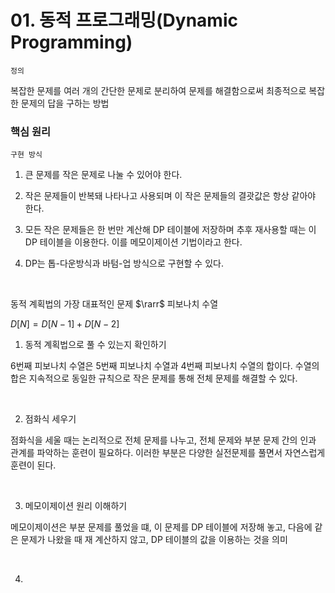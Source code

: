 # 01. 동적 프로그래밍(Dynamic Programming)

`정의`

복잡한 문제를 여러 개의 간단한 문제로 분리하여 문제를 해결함으로써 최종적으로 복잡한 문제의 답을 구하는 방법

### 핵심 원리

`구현 방식`

1. 큰 문제를 작은 문제로 나눌 수 있어야 한다.

2. 작은 문제들이 반복돼 나타나고 사용되며 이 작은 문제들의 결괏값은 항상 같아야 한다.

3. 모든 작은 문제들은 한 번만 계산해 DP 테이블에 저장하며 추후 재사용할 때는 이 DP 테이블을 이용한다. 이를 메모이제이션 기법이라고 한다.

4. DP는 톱-다운방식과 바텀-업 방식으로 구현할 수 있다.

<br>

동적 계획법의 가장 대표적인 문제 $\rarr$ 피보나치 수열

$D[N] = D[N-1] + D[N - 2]$

1. 동적 계획법으로 풀 수 있는지 확인하기

6번째 피보나치 수열은 5번째 피보나치 수열과 4번째 피보나치 수열의 합이다. 수열의 합은 지속적으로 동일한 규칙으로 작은 문제를 통해 전체 문제를 해결할 수 있다.

<br>

2. 점화식 세우기

점화식을 세울 때는 논리적으로 전체 문제를 나누고, 전체 문제와 부분 문제 간의 인과 관계를 파악하는 훈련이 필요하다. 이러한 부분은 다양한 실전문제를 풀면서 자연스럽게 훈련이 된다.

<br>

3. 메모이제이션 원리 이해하기

메모이제이션은 부분 문제를 풀었을 떄, 이 문제를 DP 테이블에 저장해 놓고, 다음에 같은 문제가 나왔을 때 재 계산하지 않고, DP 테이블의 값을 이용하는 것을 의미

<br>

4. 
